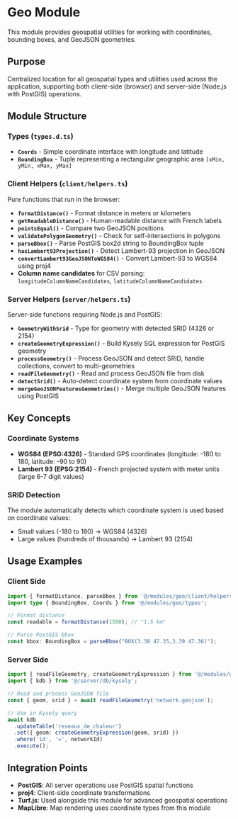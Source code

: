 # Geo Module

This module provides geospatial utilities for working with coordinates, bounding boxes, and GeoJSON geometries.

## Purpose

Centralized location for all geospatial types and utilities used across the application, supporting both client-side (browser) and server-side (Node.js with PostGIS) operations.

## Module Structure

### Types (`types.d.ts`)

- **`Coords`** - Simple coordinate interface with longitude and latitude
- **`BoundingBox`** - Tuple representing a rectangular geographic area `[xMin, yMin, xMax, yMax]`

### Client Helpers (`client/helpers.ts`)

Pure functions that run in the browser:

- **`formatDistance()`** - Format distance in meters or kilometers
- **`getReadableDistance()`** - Human-readable distance with French labels
- **`pointsEqual()`** - Compare two GeoJSON positions
- **`validatePolygonGeometry()`** - Check for self-intersections in polygons
- **`parseBbox()`** - Parse PostGIS box2d string to BoundingBox tuple
- **`hasLambert93Projection()`** - Detect Lambert-93 projection in GeoJSON
- **`convertLambert93GeoJSONToWGS84()`** - Convert Lambert-93 to WGS84 using proj4
- **Column name candidates** for CSV parsing: `longitudeColumnNameCandidates`, `latitudeColumnNameCandidates`

### Server Helpers (`server/helpers.ts`)

Server-side functions requiring Node.js and PostGIS:

- **`GeometryWithSrid`** - Type for geometry with detected SRID (4326 or 2154)
- **`createGeometryExpression()`** - Build Kysely SQL expression for PostGIS geometry
- **`processGeometry()`** - Process GeoJSON and detect SRID, handle collections, convert to multi-geometries
- **`readFileGeometry()`** - Read and process GeoJSON file from disk
- **`detectSrid()`** - Auto-detect coordinate system from coordinate values
- **`mergeGeoJSONFeaturesGeometries()`** - Merge multiple GeoJSON features using PostGIS

## Key Concepts

### Coordinate Systems

- **WGS84 (EPSG:4326)** - Standard GPS coordinates (longitude: -180 to 180, latitude: -90 to 90)
- **Lambert 93 (EPSG:2154)** - French projected system with meter units (large 6-7 digit values)

### SRID Detection

The module automatically detects which coordinate system is used based on coordinate values:
- Small values (-180 to 180) → WGS84 (4326)
- Large values (hundreds of thousands) → Lambert 93 (2154)

## Usage Examples

### Client Side

```typescript
import { formatDistance, parseBbox } from '@/modules/geo/client/helpers';
import type { BoundingBox, Coords } from '@/modules/geo/types';

// Format distance
const readable = formatDistance(1500); // "1.5 km"

// Parse PostGIS bbox
const bbox: BoundingBox = parseBbox("BOX(3.38 47.35,3.39 47.36)");
```

### Server Side

```typescript
import { readFileGeometry, createGeometryExpression } from '@/modules/geo/server/helpers';
import { kdb } from '@/server/db/kysely';

// Read and process GeoJSON file
const { geom, srid } = await readFileGeometry('network.geojson');

// Use in Kysely query
await kdb
  .updateTable('reseaux_de_chaleur')
  .set({ geom: createGeometryExpression(geom, srid) })
  .where('id', '=', networkId)
  .execute();
```

## Integration Points

- **PostGIS**: All server operations use PostGIS spatial functions
- **proj4**: Client-side coordinate transformations
- **Turf.js**: Used alongside this module for advanced geospatial operations
- **MapLibre**: Map rendering uses coordinate types from this module
